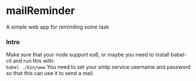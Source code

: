 # mailReminder
A simple web app for reminding some task
### Intro
Make sure that your node support es6, or maybe you need to install babel-cli and run this with:  
`babel ./bin/www`
You need to set your smtp service username and password so that this can use it to send a mail.
